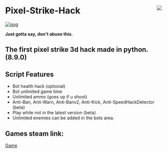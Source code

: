 # Pixel-Strike-Hack <img align="right" src="https://cdn.discordapp.com/avatars/523597014030876672/a_aa5bf5e92da22690475f566a2f555d6a.gif"/>
[![pog](https://img.shields.io/badge/main-script-brightgreen)](https://github.com/poggersbutnot/spam-war-robots-servers/blob/main/main.py)

**Just gotta say, don't abuse this.**

## The first pixel strike 3d hack made in python. (8.9.0)

## Script Features
- Bot health hack (optional)
- Bot unlimited game time
- Unlimited ammo (goes up if u shoot)
- Anti-Ban, Anti-Warn, Anti-Banv2, Anti-Kick, Anti-SpeedHackDetector (beta)
- Play while not in the latest version (beta)
- Unlimited enemies can be added in the bots area.


## Games steam link:
[Game](https://store.steampowered.com/app/915320/Pixel_Strike_3D/)

